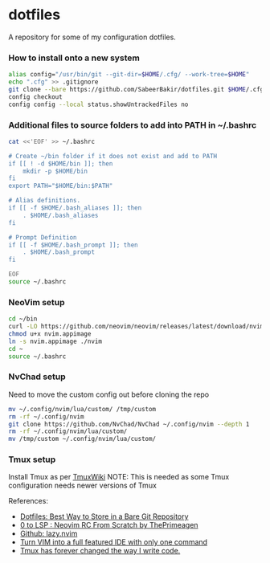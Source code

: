 # dotfiles
A repository for some of my configuration dotfiles.

### How to install onto a new system
```bash
alias config="/usr/bin/git --git-dir=$HOME/.cfg/ --work-tree=$HOME"
echo ".cfg" >> .gitignore
git clone --bare https://github.com/SabeerBakir/dotfiles.git $HOME/.cfg
config checkout
config config --local status.showUntrackedFiles no
```

### Additional files to source folders to add into PATH in ~/.bashrc
```bash
cat <<'EOF' >> ~/.bashrc

# Create ~/bin folder if it does not exist and add to PATH
if [[ ! -d $HOME/bin ]]; then
    mkdir -p $HOME/bin
fi
export PATH="$HOME/bin:$PATH"

# Alias definitions.
if [[ -f $HOME/.bash_aliases ]]; then
    . $HOME/.bash_aliases
fi

# Prompt Definition
if [[ -f $HOME/.bash_prompt ]]; then
    . $HOME/.bash_prompt
fi

EOF
source ~/.bashrc
```

### NeoVim setup
```bash
cd ~/bin
curl -LO https://github.com/neovim/neovim/releases/latest/download/nvim.appimage
chmod u+x nvim.appimage
ln -s nvim.appimage ./nvim
cd ~
source ~/.bashrc
```

### NvChad setup
Need to move the custom config out before cloning the repo
```bash
mv ~/.config/nvim/lua/custom/ /tmp/custom
rm -rf ~/.config/nvim
git clone https://github.com/NvChad/NvChad ~/.config/nvim --depth 1
rm -rf ~/.config/nvim/lua/custom/
mv /tmp/custom ~/.config/nvim/lua/custom/
```

### Tmux setup
Install Tmux as per [TmuxWiki](https://github.com/tmux/tmux/wiki)
NOTE: This is needed as some Tmux configuration needs newer versions of Tmux


References:
- [Dotfiles: Best Way to Store in a Bare Git Repository](https://www.atlassian.com/git/tutorials/dotfiles)
- [0 to LSP : Neovim RC From Scratch by ThePrimeagen](https://youtu.be/w7i4amO_zaE?feature=shared)
- [Github: lazy.nvim](https://github.com/folke/lazy.nvim)
- [Turn VIM into a full featured IDE with only one command](https://youtu.be/Mtgo-nP_r8Y?si=cTe321ewX2MuTUCq)
- [Tmux has forever changed the way I write code.](https://youtu.be/DzNmUNvnB04?si=yXmXHQic0amMzW9f)

